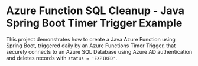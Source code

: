 # Azure Function SQL Cleanup - Java Spring Boot Timer Trigger Example

This project demonstrates how to create a Java Azure Function using Spring Boot, triggered daily by an Azure Functions Timer Trigger, that securely connects to an Azure SQL Database using Azure AD authentication and deletes records with `status = 'EXPIRED'`.

